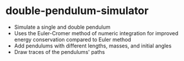 # double-pendulum-simulator
- Simulate a single and double pendulum 
- Uses the Euler-Cromer method of numeric integration for improved energy conservation compared to Euler method
- Add pendulums with different lengths, masses, and initial angles
- Draw traces of the pendulums' paths